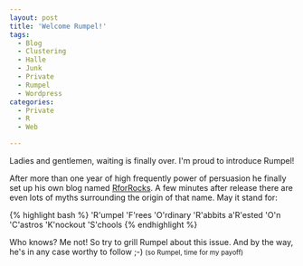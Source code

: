 ```yaml
---
layout: post
title: 'Welcome Rumpel!'
tags:
  - Blog
  - Clustering
  - Halle
  - Junk
  - Private
  - Rumpel
  - Wordpress
categories:
  - Private
  - R
  - Web

---
```


Ladies and gentlemen, waiting is finally over. I'm proud to introduce Rumpel!


After more than one year of high frequently power of persuasion he finally set up his own blog named <a href="http://users.informatik.uni-halle.de/~ruttkies/RforRocks/">RforRocks</a>. A few minutes after release there are even lots of myths surrounding the origin of that name. May it stand for:



{% highlight bash %}
'R'umpel
'F'rees
'O'rdinary
'R'abbits
a'R'ested
'O'n
'C'astros
'K'nockout
'S'chools
{% endhighlight %}



Who knows? Me not! So try to grill Rumpel about this issue. And by the way, he's in any case worthy to follow ;-)
<small>(so Rumpel, time for my payoff)</small>
